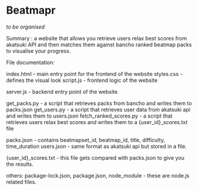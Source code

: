 # Beatmapr
*to be organised*

Summary : a website that allows you retrieve users relax best scores from akatsuki API and then matches them against bancho ranked beatmap packs to visualise your progress.

File documentation:

index.html - main entry point for the frontend of the website
styles.css - defines the visual look
script.js - frontend logic of the website

server.js - backend entry point of the website

get_packs.py - a script that retrieves packs from bancho and writes them to packs.json
get_users.py - a script that retrieves user data from akatsuki api and writes them to users.json
fetch_ranked_scores.py - a script that retrieves users relax best scores and writes them to a {user_id}_scores.txt file

packs.json - contains beatmapset_id, beatmap_id, title, difficulty, time_duration
users.json - same format as akatsuki api but stored in a file.

{user_id}_scores.txt - this file gets compared with packs.json to give you the results.

others:
package-lock.json, package.json, node_module - these are node.js related files.
